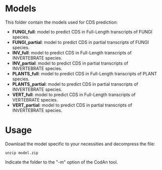 Models
======
This folder contain the models used for CDS prediction:
- **FUNGI_full**: model to predict CDS in Full-Length transcripts of FUNGI species.
- **FUNGI_partial**: model to predict CDS in partial transcripts of FUNGI species.
- **INV_full**: model to predict CDS in Full-Length transcripts of INVERTEBRATE species.
- **INV_partial**: model to predict CDS in partial transcripts of INVERTEBRATE species.
- **PLANTS_full**: model to predict CDS in Full-Length transcripts of PLANT species.
- **PLANTS_partial**: model to predict CDS in partial transcripts of INVERTEBRATE species.
- **VERT_full**: model to predict CDS in Full-Length transcripts of VERTEBRATE species.
- **VERT_partial**: model to predict CDS in partial transcripts of INVERTEBRATE species.

Usage
=====

Download the model specific to your necessities and decompress the file:
```
unzip model.zip
```

Indicate the folder to the "-m" option of the CodAn tool.
